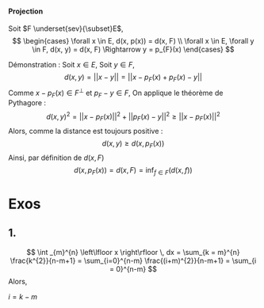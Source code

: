 #### Projection
Soit $F \underset{sev}{\subset}E$,
$$
\begin{cases}
\forall x \in E, d(x, p(x)) = d(x, F) \\
\forall x \in E, \forall y \in F, d(x, y) = d(x, F) \Rightarrow y = p_{F}(x)
\end{cases}
$$

Démonstration : 
Soit $x \in E$, 
Soit $y \in F$, 
$$d(x, y) = \left|\left| x-y \right|\right| = \left|\left| x - p_{F}(x) + p_{F}(x) -y \right|\right| $$
Comme $x-p_{F}(x) \in F^{\perp}$ et $p_{F} - y \in F$, 
On applique le théorème de Pythagore : 
$$d(x, y) ^{2} = \left|\left| x-p_{F}(x) \right|\right|^{2} + \left|\left| p_{F}(x) - y \right|\right| ^{2} \geq \left|\left| x - p_{F}(x) \right|\right|^{2} $$
Alors, comme la distance est toujours positive : 
$$d(x, y) \geq d(x, p_{F}(x))$$
Ainsi, par définition de $d(x, F)$
$$d(x, p_{F}(x)) = d(x, F) = \inf_{f \in F}(d(x, f))$$

# Exos
## 1.
$$
\int _{m}^{n} \left\lfloor x \right\rfloor  \, dx = \sum_{k = m}^{n} \frac{k^{2}}{n-m+1} = \sum_{i=0}^{n-m} \frac{(i+m)^{2}}{n-m+1} = \sum_{i = 0}^{n-m}
$$
Alors, 

$i = k-m$

